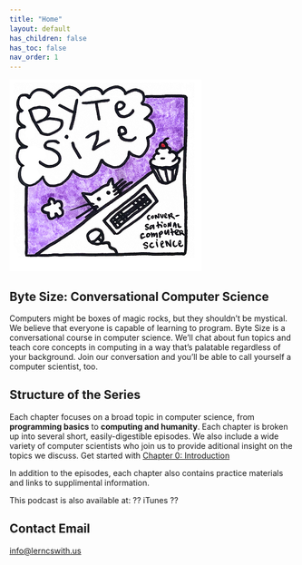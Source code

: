 ```yaml
---
title: "Home"
layout: default
has_children: false
has_toc: false
nav_order: 1
---
```

![cover_art](assets/cover_smaller.png)
## Byte Size: Conversational Computer Science

Computers might be boxes of magic rocks, but they shouldn’t be mystical. We believe that everyone is capable of learning to program. Byte Size is a conversational course in computer science. We’ll chat about fun topics and teach core concepts in computing in a way that’s palatable regardless of your background. Join our conversation and you’ll be able to call yourself a computer scientist, too.

## Structure of the Series

Each chapter focuses on a broad topic in computer science, from **programming basics** to **computing and humanity**. Each chapter is broken up into several short, easily-digestible episodes. We also include a wide variety of computer scientists who join us to provide aditional insight on the topics we discuss.  Get started with [Chapter 0: Introduction](http://learncswith.us/chapters/0-Introduction/0-contents.html)

In addition to the episodes, each chapter also contains practice materials and links to supplimental information.

This podcast is also available at:  ?? iTunes ??

## Contact Email
info@lerncswith.us
